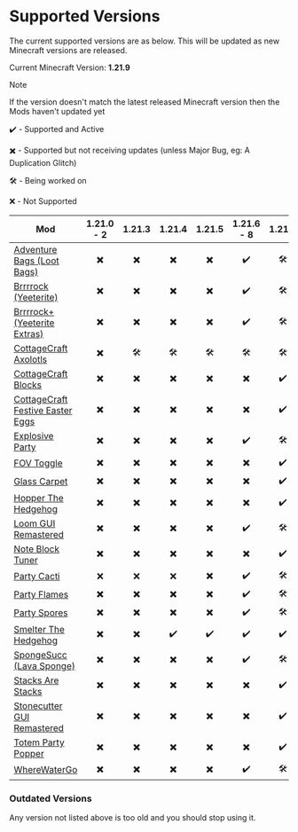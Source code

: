 # Supported Versions
The current supported versions are as below. This will be updated as new Minecraft versions are released.

Current Minecraft Version: **1.21.9**
> [!NOTE]
> If the version doesn't match the latest released Minecraft version then the Mods haven't updated yet

✔️ - Supported and Active

✖️ - Supported but not receiving updates (unless Major Bug, eg: A Duplication Glitch)

🛠️ - Being worked on

❌ - Not Supported

| Mod                                                                                    | 1.21.0 - 2 | 1.21.3 | 1.21.4 | 1.21.5 | 1.21.6 - 8 | 1.21.9 |
| -------------------------------------------------------------------------------------- | :------------: | :-----: | :---: | :-----: | :-----: | :-----: |
| [Adventure Bags (Loot Bags)](https://modrinth.com/mod/adventure-bags)                  | ✖️ | ✖️ | ✖️ | ✖️ | ✔️ | 🛠️ |
| [Brrrrock (Yeeterite)](https://modrinth.com/mod/yeeterite)                             | ✖️ | ✖️ | ✖️ | ✖️ | ✔️ | 🛠️ |
| [Brrrrock+ (Yeeterite Extras)](https://modrinth.com/mod/yeeterite-extras)              | ✖️ | ✖️ | ✖️ | ✖️ | ✔️ | 🛠️ |
| [CottageCraft Axolotls](https://modrinth.com/mod/cottagecraft-axolotls)                | ✖️ | 🛠️ | 🛠️ | 🛠️ | 🛠️ | 🛠️ |
| [CottageCraft Blocks](https://modrinth.com/mod/cottagecraft-mod)                       | ✖️ | ✖️ | ✖️ | ✖️ | ✖️ | ✔️ |
| [CottageCraft Festive Easter Eggs](https://modrinth.com/mod/cottagecraft-festive-eggs) | ✖️ | ✖️ | ✖️ | ✖️ | ✖️ | ✔️ |
| [Explosive Party](https://modrinth.com/mod/explosive-party)                            | ✖️ | ✖️ | ✖️ | ✖️ | ✔️ | 🛠️ |
| [FOV Toggle](https://modrinth.com/mod/fov-toggle)                                      | ✖️ | ✖️ | ✖️ | ✖️ | ✖️ | ✔️ |
| [Glass Carpet](https://modrinth.com/mod/glass-carpet)                                  | ✖️ | ✖️ | ✖️ | ✖️ | ✖️ | ✔️ |
| [Hopper The Hedgehog](https://modrinth.com/mod/hopper-the-hedgehog)                    | ✖️ | ✖️ | ✖️ | ✖️ | ✖️ | ✔️ |
| [Loom GUI Remastered](https://modrinth.com/mod/loom-gui-remastered)                    | ✖️ | ✖️ | ✖️ | ✖️ | ✔️ | 🛠️ |
| [Note Block Tuner](https://modrinth.com/mod/note-block-tuner)                          | ✖️ | ✖️ | ✖️ | ✖️ | ✖️ | ✔️ |
| [Party Cacti](https://modrinth.com/mod/party-cacti)                                    | ❌ | ❌ | ❌ | ✖️ | ✔️ | 🛠️ |
| [Party Flames](https://modrinth.com/mod/party-flames)                                  | ✖️ | ✖️ | ✖️ | ✖️ | ✔️ | 🛠️ |
| [Party Spores](https://modrinth.com/mod/party-spores)                                  | ✖️ | ✖️ | ✖️ | ✖️ | ✔️ | 🛠️ |
| [Smelter The Hedgehog](https://modrinth.com/mod/smelter-the-hedgehog)                  | ✖️ | ✖️ | ✔️ | ✔️ | ✔️ | ✔️ |
| [SpongeSucc (Lava Sponge)](https://modrinth.com/mod/spongesucc)                        | ✖️ | ✖️ | ✖️ | ✖️ | ✔️ | 🛠️ |
| [Stacks Are Stacks](https://modrinth.com/mod/stacks-are-stacks)                        | ✖️ | ✖️ | ✖️ | ✖️ | ✖️ | ✔️ |
| [Stonecutter GUI Remastered](https://modrinth.com/mod/stonecutter-gui-remastered)      | ✖️ | ✖️ | ✖️ | ✖️ | ✖️ | ✔️ |
| [Totem Party Popper](https://modrinth.com/mod/totem-party-popper)                      | ✖️ | ✖️ | ✖️ | ✖️ | ✖️ | ✔️ |
| [WhereWaterGo](https://modrinth.com/mod/wwg)                                           | ✖️ | ✖️ | ✖️ | ✖️ | ✔️ | 🛠️ |

### Outdated Versions
Any version not listed above is too old and you should stop using it.
